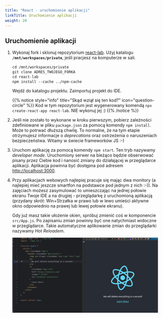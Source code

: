 ```yaml
---
title: "React - uruchomienie aplikacji"
linkTitle: Uruchomienie aplikacji
weight: 20
---
```


## Uruchomienie aplikacji

1. Wykonaj fork i sklonuj repozytorium [react-lab](https://github.com/fracz/react-lab). Użyj katalogu **`/mnt/workspaces/private`**, jeśli pracjesz na komputerze w sali.

   ```
   cd /mnt/workspaces/private
   git clone ADRES_TWOJEGO_FORKA
   cd react-lab
   npm install --cache ../npm-cache
   ```

   Wejdź do katalogu projektu. Zaimportuj projekt do IDE.

   {{% notice style="info" title="Skąd wziął się ten kod?" icon="question-circle" %}}
   Kod w tym repozytorium jest wygenerowany komendą `npx create-react-app react-lab`. NIE wykonuj jej :)
   {{% /notice %}}

2. Jeśli nie zostało to wykonane w kroku pierwszym, pobierz zależności zdefiniowane w pliku `package.json` za pomocą komendy
   `npm install`. Może to potrwać dłuższą chwilę. To normalne, że na tym etapie
   otrzymujesz informacje o _deprecations_ oraz ostrzeżenia o naruszeniach
   bezpieczeństwa. Witamy w świecie frameworków JS :-)

3. Uruchom aplikację za pomocą komendy `npm start`. Ten tryb nazywamy
   _developer mode_. Uruchomiony serwer na bieżąco będzie obserwować
   pisany przez Ciebie kod i nanosić zmiany do działającej w przeglądarce aplikacji.
   Aplikacja powinna być dostępna pod adresem
   [http://localhost:3000](http://localhost:3000).

4. Przy aplikacjach webowych najlepiej pracuje się mając dwa monitory (a najlepiej mieć
   jeszcze smartfon na podstawce pod jednym z nich :-)). Na zajęciach możesz zasymulować
   to umieszczając na jednej połowie ekranu Twoje IDE a na drugiej - przeglądarkę z uruchomioną
   aplikacją (przydany skrót: Win+Strzałka w prawo lub w lewo umieści aktywne okno odpowiednio
   na prawej lub lewej połowie ekranu).

   Gdy już masz takie ułożenie okien, spróbuj zmienić coś w komponencie  
   `src/App.js`. Po zapisaniu zmian powinny być one natychmiast widoczne w przeglądarce.
   Takie automatyczne aplikowanie zmian do przeglądarki nazywamy *Hot Reloadem*.

   ![hot](react-hot.png?lightbox=false)
